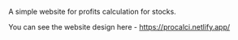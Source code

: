 A simple website for profits calculation for stocks.

You can see the website design here - https://procalci.netlify.app/
